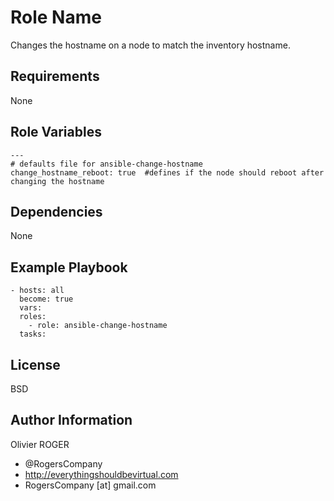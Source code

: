 Role Name
=========

Changes the hostname on a node to match the inventory hostname.

Requirements
------------

None

Role Variables
--------------

````
---
# defaults file for ansible-change-hostname
change_hostname_reboot: true  #defines if the node should reboot after changing the hostname
````

Dependencies
------------

None

Example Playbook
----------------

````
- hosts: all
  become: true
  vars:
  roles:
    - role: ansible-change-hostname
  tasks:
````

License
-------

BSD

Author Information
------------------

Olivier ROGER
- @RogersCompany
- http://everythingshouldbevirtual.com
- RogersCompany [at] gmail.com
